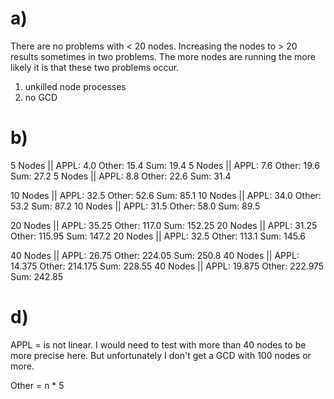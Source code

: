 # a)
There are no problems with < 20 nodes. Increasing the nodes to > 20 results sometimes in two problems.
The more nodes are running the more likely it is that these two problems occur.

1. unkilled node processes 
2. no GCD

# b)

5 Nodes || APPL: 4.0 Other: 15.4 Sum: 19.4
5 Nodes || APPL: 7.6 Other: 19.6 Sum: 27.2
5 Nodes || APPL: 8.8 Other: 22.6 Sum: 31.4


10 Nodes || APPL: 32.5 Other: 52.6 Sum: 85.1
10 Nodes || APPL: 34.0 Other: 53.2 Sum: 87.2
10 Nodes || APPL: 31.5 Other: 58.0 Sum: 89.5

20 Nodes || APPL: 35.25 Other: 117.0 Sum: 152.25
20 Nodes || APPL: 31.25 Other: 115.95 Sum: 147.2
20 Nodes || APPL: 32.5 Other: 113.1 Sum: 145.6


40 Nodes || APPL: 26.75 Other: 224.05 Sum: 250.8
40 Nodes || APPL: 14.375 Other: 214.175 Sum: 228.55
40 Nodes || APPL: 19.875 Other: 222.975 Sum: 242.85

# d)

APPL = is not linear. I would need to test with more than 40 nodes to be more precise here. But unfortunately I don't get a GCD with 100 nodes or more.

Other = n * 5
